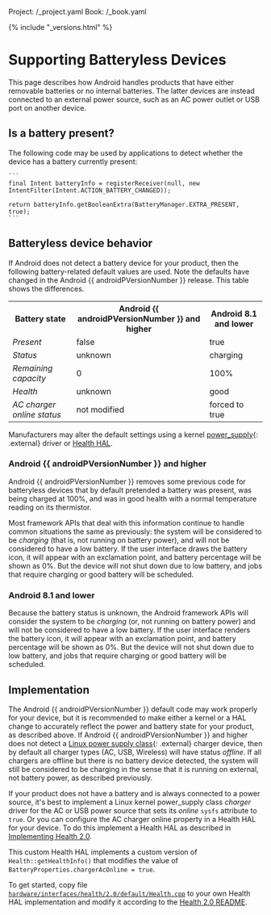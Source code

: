 Project: /_project.yaml
Book: /_book.yaml

{% include "_versions.html" %}

<!--
  Copyright 2018 The Android Open Source Project

  Licensed under the Apache License, Version 2.0 (the "License");
  you may not use this file except in compliance with the License.
  You may obtain a copy of the License at

      http://www.apache.org/licenses/LICENSE-2.0

  Unless required by applicable law or agreed to in writing, software
  distributed under the License is distributed on an "AS IS" BASIS,
  WITHOUT WARRANTIES OR CONDITIONS OF ANY KIND, either express or implied.
  See the License for the specific language governing permissions and
  limitations under the License.
-->

# Supporting Batteryless Devices

This page describes how Android handles products that have either removable
batteries or no internal batteries. The latter devices are instead connected to
an external power source, such as an AC power outlet or USB port on another
device.


## Is a battery present?

The following code may be used by applications to detect whether the device has
a battery currently present:

    ```
    final Intent batteryInfo = registerReceiver(null, new
    IntentFilter(Intent.ACTION_BATTERY_CHANGED));

    return batteryInfo.getBooleanExtra(BatteryManager.EXTRA_PRESENT, true);
    ```

## Batteryless device behavior

If Android does not detect a battery device for your product, then the following
battery-related default values are used. Note the defaults have changed in the
Android {{ androidPVersionNumber }} release. This table shows the differences.

<table>
  <tr>
   <th>Battery state
   </th>
   <th>Android {{ androidPVersionNumber }} and higher
   </th>
   <th>Android 8.1 and lower
   </th>
  </tr>
  <tr>
   <td><em>Present</em>
   </td>
   <td>false
   </td>
   <td>true
   </td>
  </tr>
  <tr>
   <td><em>Status</em>
   </td>
   <td>unknown
   </td>
   <td>charging
   </td>
  </tr>
  <tr>
   <td><em>Remaining capacity</em>
   </td>
   <td>0
   </td>
   <td>100%
   </td>
  </tr>
  <tr>
   <td><em>Health</em>
   </td>
   <td>unknown
   </td>
   <td>good
   </td>
  </tr>
  <tr>
   <td><em>AC charger online status</em>
   </td>
   <td>not modified
   </td>
   <td>forced to true
   </td>
  </tr>
</table>


Manufacturers may alter the default settings using a kernel
[power_supply](https://www.kernel.org/doc/Documentation/power/power_supply_class.txt){: .external}
driver or [Health HAL](/devices/tech/health/).

### Android {{ androidPVersionNumber }} and higher

Android {{ androidPVersionNumber }} removes some previous code for batteryless
devices that by default pretended a battery was present, was being charged at
100%, and was in good health with a normal temperature reading on its
thermistor.

Most framework APIs that deal with this information continue to handle common
situations the same as previously: the system will be considered to be
_charging_ (that is, not running on battery power), and will not be considered
to have a low battery. If the user interface draws the battery icon, it will
appear with an exclamation point, and battery percentage will be shown as 0%.
But the device will not shut down due to low battery, and jobs that require
charging or good battery will be scheduled.


### Android 8.1 and lower

Because the battery status is unknown, the Android framework APIs will consider
the system to be _charging_ (or, not running on battery power) and will not be
considered to have a low battery. If the user interface renders the battery
icon, it will appear with an exclamation point, and battery percentage will be
shown as 0%. But the device will not shut down due to low battery, and jobs that
require charging or good battery will be scheduled.


## Implementation

The Android {{ androidPVersionNumber }} default code may work properly for your
device, but it is recommended to make either a kernel or a HAL change to
accurately reflect the power and battery state for your product, as described
above. If Android {{ androidPVersionNumber }} and higher does not detect a [Linux power supply
class](https://www.kernel.org/doc/Documentation/power/power_supply_class.txt){: .external}
charger device, then by default all charger types (AC, USB, Wireless) will have
status _offline_. If all chargers are offline but there is no battery device
detected, the system will still be considered to be charging in the sense that
it is running on external, not battery power, as described previously.

If your product does not have a battery and is always connected to a power
source, it's best to implement a Linux kernel power_supply class _charger_
driver for the AC or USB power source that sets its _online_ `sysfs` attribute
to `true`. Or you can configure the AC charger online property in a Health HAL
for your device. To do this implement a Health HAL as described in [Implementing
Health 2.0](/devices/tech/health/implementation).

This custom Health HAL implements a custom version of `Health::getHealthInfo()`
that modifies the value of `BatteryProperties.chargerAcOnline = true`.

To get started, copy file
<code>[hardware/interfaces/health/2.0/default/Health.cpp](https://android.googlesource.com/platform/hardware/interfaces/+/master/health/2.0/default/Health.cpp)</code>
to your own Health HAL implementation and modify it according to the [Health 2.0
README](https://android.googlesource.com/platform/hardware/interfaces/+/master/health/2.0/README).
